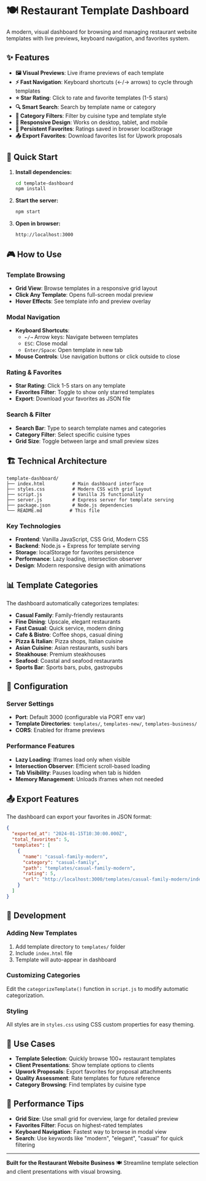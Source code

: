 # 🍽️ Restaurant Template Dashboard

A modern, visual dashboard for browsing and managing restaurant website templates with live previews, keyboard navigation, and favorites system.

## ✨ Features

- **🖼️ Visual Previews**: Live iframe previews of each template
- **⚡ Fast Navigation**: Keyboard shortcuts (←/→ arrows) to cycle through templates  
- **⭐ Star Rating**: Click to rate and favorite templates (1-5 stars)
- **🔍 Smart Search**: Search by template name or category
- **🎯 Category Filters**: Filter by cuisine type and template style
- **📱 Responsive Design**: Works on desktop, tablet, and mobile
- **💾 Persistent Favorites**: Ratings saved in browser localStorage
- **📤 Export Favorites**: Download favorites list for Upwork proposals

## 🚀 Quick Start

1. **Install dependencies:**
   ```bash
   cd template-dashboard
   npm install
   ```

2. **Start the server:**
   ```bash
   npm start
   ```

3. **Open in browser:**
   ```
   http://localhost:3000
   ```

## 🎮 How to Use

### Template Browsing
- **Grid View**: Browse templates in a responsive grid layout
- **Click Any Template**: Opens full-screen modal preview
- **Hover Effects**: See template info and preview overlay

### Modal Navigation
- **Keyboard Shortcuts**:
  - `←/→` Arrow keys: Navigate between templates
  - `ESC`: Close modal
  - `Enter/Space`: Open template in new tab
- **Mouse Controls**: Use navigation buttons or click outside to close

### Rating & Favorites
- **Star Rating**: Click 1-5 stars on any template
- **Favorites Filter**: Toggle to show only starred templates
- **Export**: Download your favorites as JSON file

### Search & Filter
- **Search Bar**: Type to search template names and categories
- **Category Filter**: Select specific cuisine types
- **Grid Size**: Toggle between large and small preview sizes

## 🏗️ Technical Architecture

```
template-dashboard/
├── index.html          # Main dashboard interface
├── styles.css          # Modern CSS with grid layout
├── script.js           # Vanilla JS functionality
├── server.js           # Express server for template serving
├── package.json        # Node.js dependencies
└── README.md          # This file
```

### Key Technologies
- **Frontend**: Vanilla JavaScript, CSS Grid, Modern CSS
- **Backend**: Node.js + Express for template serving
- **Storage**: localStorage for favorites persistence
- **Performance**: Lazy loading, intersection observer
- **Design**: Modern responsive design with animations

## 📊 Template Categories

The dashboard automatically categorizes templates:

- **Casual Family**: Family-friendly restaurants
- **Fine Dining**: Upscale, elegant restaurants  
- **Fast Casual**: Quick service, modern dining
- **Cafe & Bistro**: Coffee shops, casual dining
- **Pizza & Italian**: Pizza shops, Italian cuisine
- **Asian Cuisine**: Asian restaurants, sushi bars
- **Steakhouse**: Premium steakhouses
- **Seafood**: Coastal and seafood restaurants
- **Sports Bar**: Sports bars, pubs, gastropubs

## 🔧 Configuration

### Server Settings
- **Port**: Default 3000 (configurable via PORT env var)
- **Template Directories**: `templates/`, `templates-new/`, `templates-business/`
- **CORS**: Enabled for iframe previews

### Performance Features
- **Lazy Loading**: Iframes load only when visible
- **Intersection Observer**: Efficient scroll-based loading
- **Tab Visibility**: Pauses loading when tab is hidden
- **Memory Management**: Unloads iframes when not needed

## 📤 Export Features

The dashboard can export your favorites in JSON format:

```json
{
  "exported_at": "2024-01-15T10:30:00.000Z",
  "total_favorites": 5,
  "templates": [
    {
      "name": "casual-family-modern",
      "category": "casual-family",
      "path": "templates/casual-family-modern",
      "rating": 5,
      "url": "http://localhost:3000/templates/casual-family-modern/index.html"
    }
  ]
}
```

## 🚀 Development

### Adding New Templates
1. Add template directory to `templates/` folder
2. Include `index.html` file
3. Template will auto-appear in dashboard

### Customizing Categories
Edit the `categorizeTemplate()` function in `script.js` to modify automatic categorization.

### Styling
All styles are in `styles.css` using CSS custom properties for easy theming.

## 🎯 Use Cases

- **Template Selection**: Quickly browse 100+ restaurant templates
- **Client Presentations**: Show template options to clients
- **Upwork Proposals**: Export favorites for proposal attachments  
- **Quality Assessment**: Rate templates for future reference
- **Category Browsing**: Find templates by cuisine type

## 🌟 Performance Tips

- **Grid Size**: Use small grid for overview, large for detailed preview
- **Favorites Filter**: Focus on highest-rated templates
- **Keyboard Navigation**: Fastest way to browse in modal view
- **Search**: Use keywords like "modern", "elegant", "casual" for quick filtering

---

**Built for the Restaurant Website Business** 🍽️
Streamline template selection and client presentations with visual browsing.